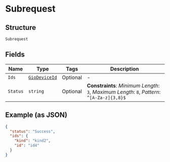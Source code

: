 
# Subrequest

## Structure

`Subrequest`

## Fields

| Name | Type | Tags | Description |
|  --- | --- | --- | --- |
| `Ids` | [`GioDeviceId`](../../doc/models/gio-device-id.md) | Optional | - |
| `Status` | `string` | Optional | **Constraints**: *Minimum Length*: `3`, *Maximum Length*: `8`, *Pattern*: `^[A-Za-z]{3,8}$` |

## Example (as JSON)

```json
{
  "status": "Success",
  "ids": {
    "kind": "kind2",
    "id": "id4"
  }
}
```

